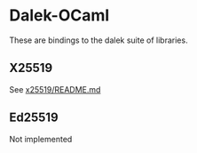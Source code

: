 # Dalek-OCaml

These are bindings to the dalek suite of libraries.

## X25519

See [x25519/README.md](x25519/README.md)

## Ed25519

Not implemented
